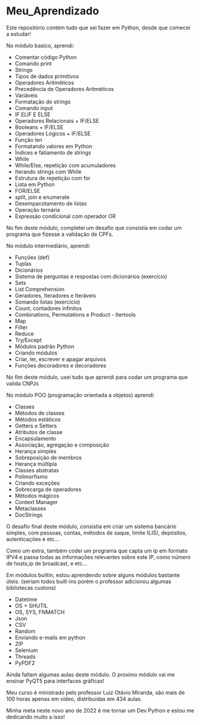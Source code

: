 # Meu_Aprendizado
Este repositório contém tudo que sei fazer em Python, desde que comecei a estudar!

No módulo basico, aprendi:

- Comentar código Python
- Comando print
- Strings
- Tipos de dados primitivos
- Operadores Aritméticos
- Precedência de Operadores Aritméticos
- Variáveis
- Formatação de strings
- Comando input
- IF ELIF E ELSE
- Operadores Relacionais + IF/ELSE
- Booleans + IF/ELSE
- Operadores Lógicos + IF/ELSE
- Função len
- Formatando valores em Python
- Índices e fatiamento de strings
- While
- While/Else, repetição com acumuladores
- Iterando strings com While
- Estrutura de repetição com for
- Lista em Python
- FOR/ELSE
- split, join e enumerate
- Desempacotamento de listas
- Operação ternária
- Expressão condicional com operador OR

No fim deste módulo, completei um desafio que consistia em codar um programa que fizesse a validação de CPFs.

No módulo intermediário, aprendi:

- Funções (def)
- Tuplas
- Dicionários
- Sistema de perguntas e respostas com dicionários (exercício)
- Sets
- List Comprehension
- Geradores, Iteradores e Iteráveis
- Somando listas (exercício)
- Count, contadores infinitos
- Combinations, Permutations e Product - Itertools
- Map
- Filter
- Reduce
- Try/Except
- Módulos padrão Python
- Criando módulos
- Criar, ler, escrever e apagar arquivos
- Funções decoradores e decoradores

No fim deste módulo, usei tudo que aprendi para codar um programa que valida CNPJs

No módulo POO (programação orientada a objetos) aprendi:

- Classes
- Métodos de classes
- Métodos estáticos
- Getters e Setters
- Atributos de classe
- Encapsulamento
- Associação, agregação e composição
- Herança simples
- Sobreposição de membros
- Herança múltipla
- Classes abstratas
- Polimorfismo
- Criando exceções
- Sobrecarga de operadores
- Métodos mágicos
- Context Manager
- Metaclasses
- DocStrings

O desafio final deste módulo, consistia em criar um sistema bancário simples, com pessoas, contas, métodos de saque, limite (LIS), depósitos, autenticações e etc...

Como um extra, também codei um programa que capta um ip em formato IPV4 e passa todas as informações relevantes sobre este IP, como número de hosts,ip de broadcast, e etc...

Em módulos builtin, estou aprendendo sobre alguns módulos bastante úteis. (seriam todos built-ins porém o professor adicionou algumas bibliotecas custons)

- Datetime
- OS + SHUTIL
- OS, SYS, FNMATCH
- Json
- CSV
- Random
- Enviando e-mails em python
- ZIP
- Selenium
- Threads
- PyPDF2

Ainda faltam algumas aulas deste módulo. O proximo módulo vai me ensinar PyQT5 para interfaces gráficas!

Meu curso é ministrado pelo professor Luiz Otávio Miranda, são mais de 100 horas apenas em vídeo, distribuidas em 434 aulas.

Minha meta neste novo ano de 2022 é me tornar um Dev Python e estou me dedicando muito a isso!
